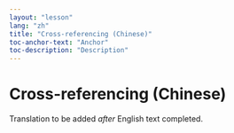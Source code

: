 ```yaml
---
layout: "lesson"
lang: "zh"
title: "Cross-referencing (Chinese)"
toc-anchor-text: "Anchor"
toc-description: "Description"
---
```


# Cross-referencing (Chinese)

Translation to be added _after_ English text completed.
